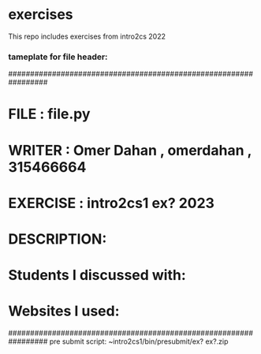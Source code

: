 # exercises
This repo includes exercises from intro2cs 2022
### tameplate for file header:
#################################################################
# FILE : file.py
# WRITER : Omer Dahan , omerdahan , 315466664
# EXERCISE : intro2cs1 ex? 2023
# DESCRIPTION:
# Students I discussed with:
# Websites I used:
#################################################################
pre submit script:
~intro2cs1/bin/presubmit/ex? ex?.zip